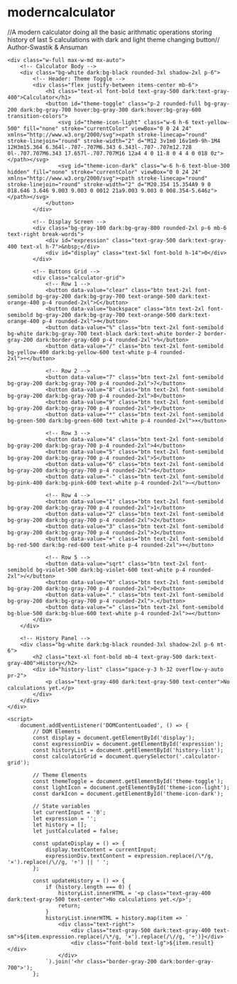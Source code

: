 # moderncalculator
//A modern calculator doing all the basic arithmatic operations storing history of last 5 calculations with dark and light theme changing button//
<br>
Author-Swastik & Ansuman
<!DOCTYPE html>
<html lang="en" class="">
<head>
    <meta charset="UTF-8">
    <meta name="viewport" content="width=device-width, initial-scale=1.0">
    <title>Themeable Calculator</title>
    <script src="https://cdn.tailwindcss.com"></script>
    <link href="https://fonts.googleapis.com/css2?family=Inter:wght@400;500;700&display=swap" rel="stylesheet">
    <style>
        /* Custom styles for better aesthetics */
        body {
            font-family: 'Inter', sans-serif;
            -webkit-tap-highlight-color: transparent; /* Disable tap highlight on mobile */
        }
        .calculator-grid {
            display: grid;
            grid-template-columns: repeat(4, 1fr);
            gap: 1rem;
        }
        .btn {
            transition: all 0.2s ease-in-out;
        }
        .btn:active {
            transform: scale(0.95);
        }
        /* Scrollbar styling for history */
        #history-list::-webkit-scrollbar {
            width: 6px;
        }
        #history-list::-webkit-scrollbar-track {
            background: transparent;
        }
        #history-list::-webkit-scrollbar-thumb {
            background-color: #4a5568; /* dark:bg-gray-700 */
            border-radius: 20px;
        }
        html.dark #history-list::-webkit-scrollbar-thumb {
             background-color: #718096; /* dark:bg-gray-500 */
        }
    </style>
    <script>
        // Configuration for Tailwind dark mode
        tailwind.config = {
            darkMode: 'class',
        }
    </script>
</head>
<body class="bg-gray-100 dark:bg-gray-900 text-gray-900 dark:text-gray-100 flex items-center justify-center min-h-screen p-4 transition-colors duration-300">

    <div class="w-full max-w-md mx-auto">
        <!-- Calculator Body -->
        <div class="bg-white dark:bg-black rounded-3xl shadow-2xl p-6">
            <!-- Header: Theme Toggle -->
            <div class="flex justify-between items-center mb-6">
                <h1 class="text-xl font-bold text-gray-500 dark:text-gray-400">Calculator</h1>
                <button id="theme-toggle" class="p-2 rounded-full bg-gray-200 dark:bg-gray-700 hover:bg-gray-300 dark:hover:bg-gray-600 transition-colors">
                    <svg id="theme-icon-light" class="w-6 h-6 text-yellow-500" fill="none" stroke="currentColor" viewBox="0 0 24 24" xmlns="http://www.w3.org/2000/svg"><path stroke-linecap="round" stroke-linejoin="round" stroke-width="2" d="M12 3v1m0 16v1m9-9h-1M4 12H3m15.364 6.364l-.707-.707M6.343 6.343l-.707-.707m12.728 0l-.707.707M6.343 17.657l-.707.707M16 12a4 4 0 11-8 0 4 4 0 018 0z"></path></svg>
                    <svg id="theme-icon-dark" class="w-6 h-6 text-blue-300 hidden" fill="none" stroke="currentColor" viewBox="0 0 24 24" xmlns="http://www.w3.org/2000/svg"><path stroke-linecap="round" stroke-linejoin="round" stroke-width="2" d="M20.354 15.354A9 9 0 018.646 3.646 9.003 9.003 0 0012 21a9.003 9.003 0 008.354-5.646z"></path></svg>
                </button>
            </div>

            <!-- Display Screen -->
            <div class="bg-gray-100 dark:bg-gray-800 rounded-2xl p-6 mb-6 text-right break-words">
                <div id="expression" class="text-gray-500 dark:text-gray-400 text-xl h-7">&nbsp;</div>
                <div id="display" class="text-5xl font-bold h-14">0</div>
            </div>

            <!-- Buttons Grid -->
            <div class="calculator-grid">
                <!-- Row 1 -->
                <button data-value="clear" class="btn text-2xl font-semibold bg-gray-200 dark:bg-gray-700 text-orange-500 dark:text-orange-400 p-4 rounded-2xl">C</button>
                <button data-value="backspace" class="btn text-2xl font-semibold bg-gray-200 dark:bg-gray-700 text-orange-500 dark:text-orange-400 p-4 rounded-2xl">⌫</button>
                <button data-value="%" class="btn text-2xl font-semibold bg-white dark:bg-gray-700 text-black dark:text-white border-2 border-gray-200 dark:border-gray-600 p-4 rounded-2xl">%</button>
                <button data-value="/" class="btn text-2xl font-semibold bg-yellow-400 dark:bg-yellow-600 text-white p-4 rounded-2xl">÷</button>
                
                <!-- Row 2 -->
                <button data-value="7" class="btn text-2xl font-semibold bg-gray-200 dark:bg-gray-700 p-4 rounded-2xl">7</button>
                <button data-value="8" class="btn text-2xl font-semibold bg-gray-200 dark:bg-gray-700 p-4 rounded-2xl">8</button>
                <button data-value="9" class="btn text-2xl font-semibold bg-gray-200 dark:bg-gray-700 p-4 rounded-2xl">9</button>
                <button data-value="*" class="btn text-2xl font-semibold bg-green-500 dark:bg-green-600 text-white p-4 rounded-2xl">×</button>
                
                <!-- Row 3 -->
                <button data-value="4" class="btn text-2xl font-semibold bg-gray-200 dark:bg-gray-700 p-4 rounded-2xl">4</button>
                <button data-value="5" class="btn text-2xl font-semibold bg-gray-200 dark:bg-gray-700 p-4 rounded-2xl">5</button>
                <button data-value="6" class="btn text-2xl font-semibold bg-gray-200 dark:bg-gray-700 p-4 rounded-2xl">6</button>
                <button data-value="-" class="btn text-2xl font-semibold bg-pink-400 dark:bg-pink-600 text-white p-4 rounded-2xl">−</button>

                <!-- Row 4 -->
                <button data-value="1" class="btn text-2xl font-semibold bg-gray-200 dark:bg-gray-700 p-4 rounded-2xl">1</button>
                <button data-value="2" class="btn text-2xl font-semibold bg-gray-200 dark:bg-gray-700 p-4 rounded-2xl">2</button>
                <button data-value="3" class="btn text-2xl font-semibold bg-gray-200 dark:bg-gray-700 p-4 rounded-2xl">3</button>
                <button data-value="+" class="btn text-2xl font-semibold bg-red-500 dark:bg-red-600 text-white p-4 rounded-2xl">+</button>

                <!-- Row 5 -->
                <button data-value="sqrt" class="btn text-2xl font-semibold bg-violet-500 dark:bg-violet-600 text-white p-4 rounded-2xl">√</button>
                <button data-value="0" class="btn text-2xl font-semibold bg-gray-200 dark:bg-gray-700 p-4 rounded-2xl">0</button>
                <button data-value="." class="btn text-2xl font-semibold bg-gray-200 dark:bg-gray-700 p-4 rounded-2xl">.</button>
                <button data-value="=" class="btn text-2xl font-semibold bg-blue-500 dark:bg-blue-600 text-white p-4 rounded-2xl">=</button>
            </div>
        </div>

        <!-- History Panel -->
        <div class="bg-white dark:bg-black rounded-3xl shadow-2xl p-6 mt-6">
            <h2 class="text-xl font-bold mb-4 text-gray-500 dark:text-gray-400">History</h2>
            <div id="history-list" class="space-y-3 h-32 overflow-y-auto pr-2">
                <p class="text-gray-400 dark:text-gray-500 text-center">No calculations yet.</p>
            </div>
        </div>
    </div>

    <script>
        document.addEventListener('DOMContentLoaded', () => {
            // DOM Elements
            const display = document.getElementById('display');
            const expressionDiv = document.getElementById('expression');
            const historyList = document.getElementById('history-list');
            const calculatorGrid = document.querySelector('.calculator-grid');
            
            // Theme Elements
            const themeToggle = document.getElementById('theme-toggle');
            const lightIcon = document.getElementById('theme-icon-light');
            const darkIcon = document.getElementById('theme-icon-dark');

            // State variables
            let currentInput = '0';
            let expression = '';
            let history = [];
            let justCalculated = false;

            const updateDisplay = () => {
                display.textContent = currentInput;
                expressionDiv.textContent = expression.replace(/\*/g, '×').replace(/\//g, '÷') || ' ';
            };

            const updateHistory = () => {
                if (history.length === 0) {
                    historyList.innerHTML = '<p class="text-gray-400 dark:text-gray-500 text-center">No calculations yet.</p>';
                    return;
                }
                historyList.innerHTML = history.map(item => `
                    <div class="text-right">
                        <div class="text-gray-500 dark:text-gray-400 text-sm">${item.expression.replace(/\*/g, '×').replace(/\//g, '÷')}</div>
                        <div class="font-bold text-lg">${item.result}</div>
                    </div>
                `).join('<hr class="border-gray-200 dark:border-gray-700">');
            };

            



